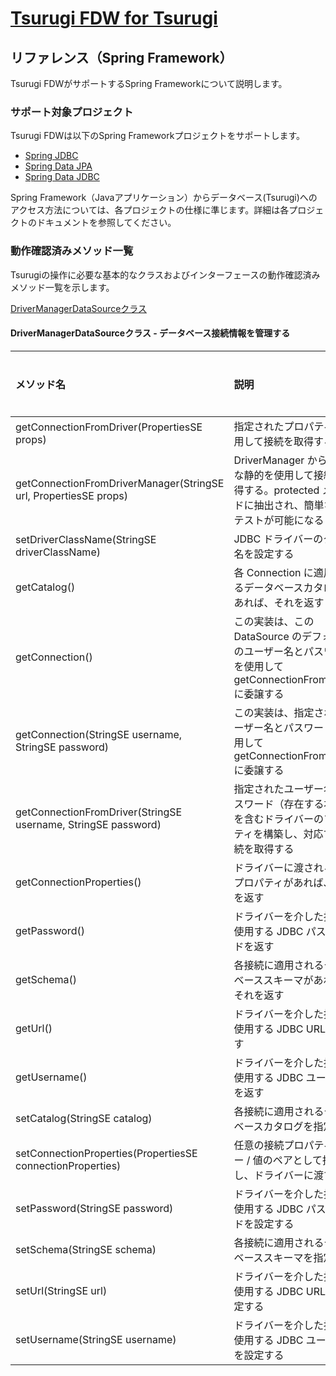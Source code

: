 # [Tsurugi FDW for Tsurugi](./README.md)

## リファレンス（Spring Framework）

Tsurugi FDWがサポートするSpring Frameworkについて説明します。

### サポート対象プロジェクト

Tsurugi FDWは以下のSpring Frameworkプロジェクトをサポートします。  

- [Spring JDBC](https://spring.pleiades.io/spring-framework/docs/current/javadoc-api/)
- [Spring Data JPA](https://spring.pleiades.io/spring-data/jpa/docs/current/api/)
- [Spring Data JDBC](https://spring.pleiades.io/spring-data/relational/docs/current/api/)

Spring Framework（Javaアプリケーション）からデータベース(Tsurugi)へのアクセス方法については、各プロジェクトの仕様に準じます。詳細は各プロジェクトのドキュメントを参照してください。

### 動作確認済みメソッド一覧

Tsurugiの操作に必要な基本的なクラスおよびインターフェースの動作確認済みメソッド一覧を示します。

[DriverManagerDataSourceクラス](#drivermanagerdatasourceクラス---データベース接続情報を管理する)  

#### DriverManagerDataSourceクラス - データベース接続情報を管理する

| メソッド名 | 説明 | 動作確認 |
| :--- | :--- | :---: |
| getConnectionFromDriver(PropertiesSE props) | 指定されたプロパティを使用して接続を取得する | × |
| getConnectionFromDriverManager(StringSE url, PropertiesSE props) | DriverManager から厄介な静的を使用して接続を取得する。protected メソッドに抽出され、簡単な単体テストが可能になる | × |
| setDriverClassName(StringSE driverClassName) | JDBC ドライバーのクラス名を設定する | 〇 |
| getCatalog() | 各 Connection に適用されるデータベースカタログがあれば、それを返す | × |
| getConnection() | この実装は、この DataSource のデフォルトのユーザー名とパスワードを使用して getConnectionFromDriver に委譲する | × |
| getConnection(StringSE username, StringSE password) | この実装は、指定されたユーザー名とパスワードを使用して getConnectionFromDriver に委譲する | × |
| getConnectionFromDriver(StringSE username, StringSE password) | 指定されたユーザー名とパスワード（存在する場合）を含むドライバーのプロパティを構築し、対応する接続を取得する | × |
| getConnectionProperties() | ドライバーに渡される接続プロパティがあれば、それを返す | × |
| getPassword() | ドライバーを介した接続に使用する JDBC パスワードを返す | × |
| getSchema() | 各接続に適用されるデータベーススキーマがあれば、それを返す | × |
| getUrl() | ドライバーを介した接続に使用する JDBC URL を返す | × |
| getUsername() | ドライバーを介した接続に使用する JDBC ユーザー名を返す | × |
| setCatalog(StringSE catalog) | 各接続に適用されるデータベースカタログを指定する | × |
| setConnectionProperties(PropertiesSE connectionProperties) | 任意の接続プロパティをキー / 値のペアとして指定し、ドライバーに渡す | × |
| setPassword(StringSE password) | ドライバーを介した接続に使用する JDBC パスワードを設定する | 〇 |
| setSchema(StringSE schema) | 各接続に適用されるデータベーススキーマを指定する | × |
| setUrl(StringSE url) | ドライバーを介した接続に使用する JDBC URL を設定する | 〇 |
| setUsername(StringSE username) | ドライバーを介した接続に使用する JDBC ユーザー名を設定する | 〇 |
